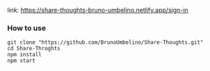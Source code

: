 link: https://share-thoughts-bruno-umbelino.netlify.app/sign-in

### How to use

    git clone "https://github.com/BrunoUmbelino/Share-Thoughts.git"
    cd Share-Throghts
    npm install 
    npm start

